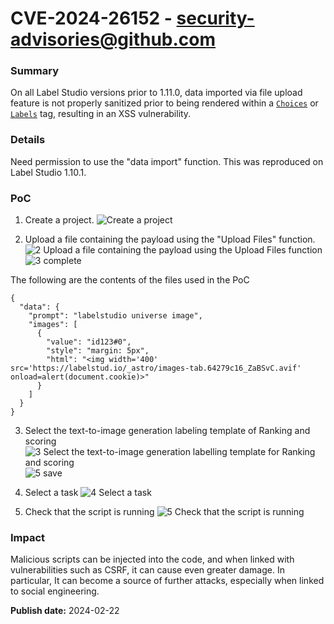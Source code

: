 # CVE-2024-26152 - security-advisories@github.com

### Summary
On all Label Studio versions prior to 1.11.0, data imported via file upload feature is not properly sanitized prior to being rendered within a [`Choices`](https://labelstud.io/tags/choices) or [`Labels`](https://labelstud.io/tags/labels) tag, resulting in an XSS vulnerability.

### Details
Need permission to use the "data import" function. This was reproduced on Label Studio 1.10.1.

### PoC

1. Create a project.
![Create a project](https://github.com/HumanSignal/label-studio/assets/3943358/9b1536ad-feac-4238-a1bd-ca9b1b798673)

2. Upload a file containing the payload using the "Upload Files" function.
![2  Upload a file containing the payload using the Upload Files function](https://github.com/HumanSignal/label-studio/assets/3943358/26bb7af1-1cd2-408f-9adf-61e31a5b7328)
![3  complete](https://github.com/HumanSignal/label-studio/assets/3943358/f2f62774-1fa6-4456-9e6f-8fa1ca0a2d2e)

The following are the contents of the files used in the PoC
```
{
  "data": {
    "prompt": "labelstudio universe image",
    "images": [
      {
        "value": "id123#0",
        "style": "margin: 5px",
        "html": "<img width='400' src='https://labelstud.io/_astro/images-tab.64279c16_ZaBSvC.avif' onload=alert(document.cookie)>"
      }
    ]
  }
}
```

3. Select the text-to-image generation labeling template of Ranking and scoring
![3  Select the text-to-image generation labelling template for Ranking and scoring](https://github.com/HumanSignal/label-studio/assets/3943358/f227f49c-a718-4738-bc2a-807da4f97155)
![5  save](https://github.com/HumanSignal/label-studio/assets/3943358/9b529f8a-8e99-4bb0-bdf6-bb7a95c9b75d)

4. Select a task
![4  Select a task](https://github.com/HumanSignal/label-studio/assets/3943358/71856b7a-2b1f-44ea-99ab-fc48bc20caa7)

5. Check that the script is running
![5  Check that the script is running](https://github.com/HumanSignal/label-studio/assets/3943358/e396ae7b-a591-4db7-afe9-5bab30b48cb9)

### Impact
Malicious scripts can be injected into the code, and when linked with vulnerabilities such as CSRF, it can cause even greater damage. In particular, It can become a source of further attacks, especially when linked to social engineering.


**Publish date:** 2024-02-22
